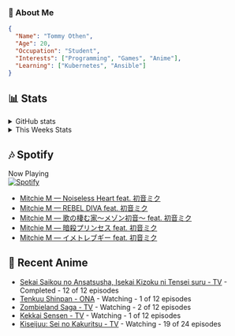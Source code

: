 ### 👋 About Me
```json
{
  "Name": "Tommy Othen",
  "Age": 20,
  "Occupation": "Student",
  "Interests": ["Programming", "Games", "Anime"],
  "Learning": ["Kubernetes", "Ansible"]
}
```

## 📊 Stats
<details>
  <summary>GitHub stats</summary>
  <a href="https://github.com/anuraghazra/github-readme-stats">
    <img src="https://github-readme-stats.vercel.app/api?username=DaSushiAsian&show_icons=true&count_private=true&hide=prs,issues">
  </a>
</details>

<details>
  <summary>This Weeks Stats</summary>
  <a href="https://github.com/anuraghazra/github-readme-stats">
    <img src="https://github-readme-stats.vercel.app/api/wakatime?username=DaSushiAsian&cache_seconds=1800&custom_title=Top Languages">
  </a>
</details>

## 🎶 Spotify
Now Playing\
[![Spotify](https://novatorem-dasushiasian.vercel.app/api/spotify)](https://open.spotify.com/user/g90805640970)
<!-- LASTFM:START -->
* [Mitchie M — Noiseless Heart feat. 初音ミク](https://www.last.fm/music/Mitchie+M/_/Noiseless+Heart+feat.+%E5%88%9D%E9%9F%B3%E3%83%9F%E3%82%AF)
* [Mitchie M — REBEL DIVA feat. 初音ミク](https://www.last.fm/music/Mitchie+M/_/REBEL+DIVA+feat.+%E5%88%9D%E9%9F%B3%E3%83%9F%E3%82%AF)
* [Mitchie M — 歌の棲む家〜メゾン初音〜 feat. 初音ミク](https://www.last.fm/music/Mitchie+M/_/%E6%AD%8C%E3%81%AE%E6%A3%B2%E3%82%80%E5%AE%B6%E3%80%9C%E3%83%A1%E3%82%BE%E3%83%B3%E5%88%9D%E9%9F%B3%E3%80%9C+feat.+%E5%88%9D%E9%9F%B3%E3%83%9F%E3%82%AF)
* [Mitchie M — 暗殺プリンセス feat. 初音ミク](https://www.last.fm/music/Mitchie+M/_/%E6%9A%97%E6%AE%BA%E3%83%97%E3%83%AA%E3%83%B3%E3%82%BB%E3%82%B9+feat.+%E5%88%9D%E9%9F%B3%E3%83%9F%E3%82%AF)
* [Mitchie M — イメトレブギー feat. 初音ミク](https://www.last.fm/music/Mitchie+M/_/%E3%82%A4%E3%83%A1%E3%83%88%E3%83%AC%E3%83%96%E3%82%AE%E3%83%BC+feat.+%E5%88%9D%E9%9F%B3%E3%83%9F%E3%82%AF)<!-- LASTFM:END -->

## 🗻 Recent Anime
<!-- ANIME-LIST:START -->
* [Sekai Saikou no Ansatsusha, Isekai Kizoku ni Tensei suru - TV](https://myanimelist.net/anime/47790/Sekai_Saikou_no_Ansatsusha_Isekai_Kizoku_ni_Tensei_suru) - Completed - 12 of 12 episodes
* [Tenkuu Shinpan - ONA](https://myanimelist.net/anime/43690/Tenkuu_Shinpan) - Watching - 1 of 12 episodes
* [Zombieland Saga - TV](https://myanimelist.net/anime/37976/Zombieland_Saga) - Watching - 2 of 12 episodes
* [Kekkai Sensen - TV](https://myanimelist.net/anime/24439/Kekkai_Sensen) - Watching - 1 of 12 episodes
* [Kiseijuu: Sei no Kakuritsu - TV](https://myanimelist.net/anime/22535/Kiseijuu__Sei_no_Kakuritsu) - Watching - 19 of 24 episodes<!-- ANIME-LIST:END -->
